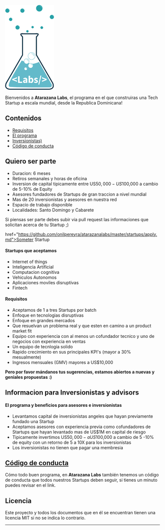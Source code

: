 <img src="img/logo-labs.png" height="275" width="159" >

Bienvenidos a **Atarazana Labs**, el programa en el que construiras una Tech Startup a escala mundial, desde la Republica Dominicana!

## Contenidos
* [Requisitos](#requisitos)
* [El programa](#programa)
* [Inversionistas)](#inversionistas)
* [Código de conducta](#codigo)

## <a name="requisitos">Quiero ser parte</a>

- Duracion: 6 meses
- Retiros semanales y horas de oficina
- Inversion de capital tipicamente entre US$50,000 - US$100,000 a cambio de 5-10% de Equity
- Asesores fundadores de Startups de gran traccion a nivel mundial
- Mas de 20 inversionistas y asesores en nuestra red
- Espacio de trabajo disponible
- Localidades: Santo Domingo y Cabarete

Si piensas ser parte debes subir via pull request las informaciones que solicitan acerca de tu Startup ;)

href="https://github.com/onilpereyra/atarazanalabs/master/startups/apply.md">Someter Startup</a>


#### Startups que aceptamos

- Internet of things
- Inteligencia Artificial
- Computacion cognitiva
- Vehiculos Autonomos
- Aplicaciones moviles disruptivas
- Fintech

#### Requisitos

- Aceptamos de 1 a tres Startups por batch
- Enfoque en tecnologias disruptivas
- Enfoque en grandes mercados
- Que resuelvan un problema real y que esten en camino a un product market fit
- Equipo con experiencia con al menos un cofundador tecnico y uno de negocios con experiencia en ventas
- Un equipo de tecnlogia solido
- Rapido crecimiento en sus principales KPI's (mayor a 30% mesualmente)
- Ingresos mensuales (GMV) mayores a US$10,000


**Pero por favor mándanos tus sugerencias, estamos abiertos a nuevas y geniales propuestas :)**


## <a name="inversionistas">Informacion para Inversionistas y advisors</a>

#### El programa y beneficios para asesores e inversionistas

- Levantamos capital de inversionistas angeles que hayan previamente fundado una Startup
- Aceptamos asesores con experiencia previa como cofundadores de Startups que hayan levantado mas de US$1M en capital de riesgo
- Tipicamente invertimos US$50,000 - a US$100,000 a cambio de 5 -10% de equity con un retorno de 5 a 10X para los inversionistas
- Los inversionistas no tienen que pagar una membresia


## <a name="codigo" href="https://github.com/onilpereyra/atarazanalabs/docs/codigodeconducta.md">Código de conducta</a>
Cómo todo buen programa, en **Atarazana Labs** también tenemos un código de conducta que todos nuestros Startups deben seguir, si tienes un minuto puedes revisar en el link.

## Licencia
Este proyecto y todos los documentos que en él se encuentran tienen una licencia MIT si no se indica lo contrario.

----------
